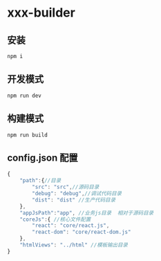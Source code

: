 # xxx-builder

## 安装
```shell
npm i
```

## 开发模式
```shell
npm run dev
```

## 构建模式
```shell
npm run build
```

## config.json 配置
```js
{
    "path":{//目录
        "src": "src",//源码目录
        "debug": "debug",//调试代码目录
        "dist": "dist" //生产代码目录
    },
    "appJsPath":"app", //业务js目录  相对于源码目录
    "coreJs":{ //核心文件配置
        "react": "core/react.js",
        "react-dom": "core/react-dom.js"
    },
    "htmlViews": "../html" //模板输出目录
}
```
